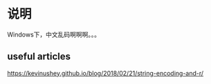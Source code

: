 # 说明

Windows下，中文乱码啊啊啊。。。

## useful articles

<https://kevinushey.github.io/blog/2018/02/21/string-encoding-and-r/>

